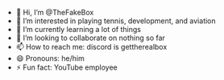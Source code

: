- 👋 Hi, I’m @TheFakeBox
- 👀 I’m interested in playing tennis, development, and aviation
- 🌱 I’m currently learning a lot of things
- 💞️ I’m looking to collaborate on nothing so far
- 📫 How to reach me: discord is gettherealbox
- 😄 Pronouns: he/him
- ⚡ Fun fact: YouTube employee

<!---
TheFakeBox/TheFakeBox is a ✨ special ✨ repository because its `README.md` (this file) appears on your GitHub profile.
You can click the Preview link to take a look at your changes.
--->
